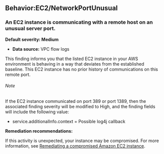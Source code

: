 Behavior:EC2/NetworkPortUnusual
-------------------------------


### An EC2 instance is communicating with a remote host on an unusual server port.


**Default severity: Medium**


 * **Data source:** VPC flow logs

This finding informs you that the listed EC2 instance in your AWS environment is behaving in a way that deviates from the established baseline. This EC2 instance has no prior history of communications on this remote port.


###### Note

If the EC2 instance communicated on port 389 or port 1389, then the associated finding severity will be modified to High, and the finding fields will include the following value:

 * service.additionalInfo.context = Possible log4j callback

**Remediation recommendations:**


If this activity is unexpected, your instance may be compromised. For more information, see [Remediating a compromised Amazon EC2 instance](https://docs.aws.amazon.com/guardduty/latest/ug/guardduty_remediate.html#compromised-ec2).

